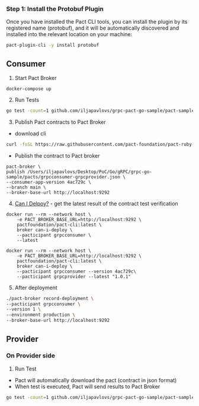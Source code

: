 

### Step 1: Install the Protobuf Plugin

Once you have installed the Pact CLI tools, you can install the plugin by its registered name (protobuf), and it will be automatically discovered and installed into the relevant location on your machine:

```bash
pact-plugin-cli -y install protobuf
```




## Consumer 


1. Start Pact Broker
```
docker-compose up
```

2. Run Tests
```bash
go test -count=1 github.com/iljapavlovs/grpc-pact-go-sample/pact-sample -run 'TestGrpcInteraction'
```

3. Publish Pact contracts to Pact Broker
* download cli

```bash
curl -fsSL https://raw.githubusercontent.com/pact-foundation/pact-ruby-standalone/master/install.sh | PACT_CLI_VERSION=v2.0.5 bash
```

* Publish the contract to Pact broker
```
pact-broker \
publish /Users/iljapavlovs/Desktop/PoC/Go/gRPC/grpc-go-sample/pacts/grpcconsumer-grpcprovider.json \
--consumer-app-version 4ac729c \
--branch main \
--broker-base-url http://localhost:9292 
```


4. [Can I Delpoy?](https://docs.pact.io/pact_broker/can_i_deploy) - get the latest result of the contract test verification
```
docker run --rm --network host \
  	-e PACT_BROKER_BASE_URL=http://localhost:9292 \
  	pactfoundation/pact-cli:latest \
  	broker can-i-deploy \
  	--pacticipant grpcconsumer \
  	--latest
```


```
docker run --rm --network host \
  	-e PACT_BROKER_BASE_URL=http://localhost:9292 \
  	pactfoundation/pact-cli:latest \
  	broker can-i-deploy \
  	--pacticipant grpcconsumer --version 4ac729c\
  	--pacticipant grpcprovider --latest "1.0.1"
```




5. After deployment
```bash
./pact-broker record-deployment \
--pacticipant grpcconsumer \
--version 1 \
--environment production \
--broker-base-url http://localhost:9292
```



## Provider

### On Provider side
1. Run Test
* Pact will automatically download the pact (contract in json format)
* When test is executed, Pact will send results to Pact Broker

 ```bash
go test -count=1 github.com/iljapavlovs/grpc-pact-go-sample/pact-sample -run "TestGrpcProvider"
```

